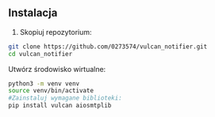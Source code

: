 ## Instalacja

1. Skopiuj repozytorium:
```bash
git clone https://github.com/0273574/vulcan_notifier.git
cd vulcan_notifier
```
Utwórz środowisko wirtualne:

```bash
python3 -m venv venv
source venv/bin/activate
#Zainstaluj wymagane biblioteki:
pip install vulcan aiosmtplib
```
